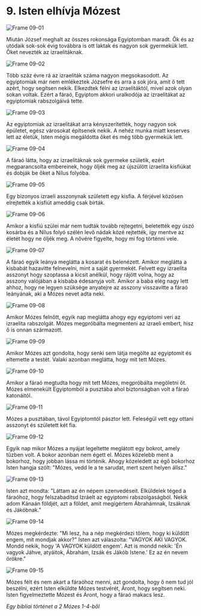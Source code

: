 # 9. Isten elhívja Mózest

![Frame 09-01](https://cdn.door43.org/obs/jpg/360px/obs-en-09-01.jpg)

Miután József meghalt az összes rokonsága Egyiptomban maradt. Ők és az utódaik sok-sok évig továbbra is ott laktak és nagyon sok gyermekük lett. Őket nevezték az izraelitáknak.

![Frame 09-02](https://cdn.door43.org/obs/jpg/360px/obs-en-09-02.jpg)

Több száz évre rá az izraeliták száma nagyon megsokasodott. Az egyiptomiak már nem emlékeztek Józsefre és arra a sok jóra, amit ő tett azért, hogy segítsen nekik. Elkezdtek félni az izraelitáktól, mivel azok olyan sokan voltak. Ezért a fáraó, Egyiptom akkori uralkodója az izraelitákat az egyiptomiak rabszolgáivá tette.

![Frame 09-03](https://cdn.door43.org/obs/jpg/360px/obs-en-09-03.jpg)

Az egyiptomiak az izraelitákat arra kényszerítették, hogy nagyon sok épületet, egész városokat építsenek nekik. A nehéz munka miatt keserves lett az életük, Isten mégis megáldotta őket és még több gyermekük lett.

![Frame 09-04](https://cdn.door43.org/obs/jpg/360px/obs-en-09-04.jpg)

A fáraó látta, hogy az izraelitáknak sok gyermeke születik, ezért megparancsolta embereinek, hogy öljék meg az újszülött izraelita kisfiúkat és dobják be őket a Nílus folyóba.

![Frame 09-05](https://cdn.door43.org/obs/jpg/360px/obs-en-09-05.jpg)

Egy bizonyos izraeli asszonynak született egy kisfia. A férjével közösen elrejtették a kisfiút ameddig csak bírták.

![Frame 09-06](https://cdn.door43.org/obs/jpg/360px/obs-en-09-06.jpg)

Amikor a kisfiú szülei már nem tudták tovább rejtegetni, beletették egy úszó kosárba és a Nílus folyó szélén levő nádak közé rejtették, így mentve az életét hogy ne öljék meg. A nővére figyelte, hogy mi fog történni vele.

![Frame 09-07](https://cdn.door43.org/obs/jpg/360px/obs-en-09-07.jpg)

A fáraó egyik leánya meglátta a kosarat és belenézett. Amikor meglátta a kisbabát hazavitte felnevelni, mint a saját gyermekét. Felvett egy izraelita asszonyt hogy szoptassa a kicsit anélkül, hogy rájött volna, hogy az asszony valójában a kisbaba édesanyja volt. Amikor a baba elég nagy lett ahhoz, hogy ne legyen szüksége anyatejre az asszony visszavitte a fáraó leányának, aki a Mózes nevet adta neki.

![Frame 09-08](https://cdn.door43.org/obs/jpg/360px/obs-en-09-08.jpg)

Amikor Mózes felnőtt, egyik nap meglátta ahogy egy egyiptomi veri az izraelita rabszolgát. Mózes megpróbálta megmenteni az izraeli embert, hisz ő is onnan származott.

![Frame 09-09](https://cdn.door43.org/obs/jpg/360px/obs-en-09-09.jpg)

Amikor Mózes azt gondolta, hogy senki sem látja megölte az egyiptomit és eltemette a testét. Valaki azonban meglátta, hogy mit tett Mózes.

![Frame 09-10](https://cdn.door43.org/obs/jpg/360px/obs-en-09-10.jpg)

Amikor a fáraó megtudta hogy mit tett Mózes, megpróbálta megöletni őt. Mózes elmenekült Egyiptomból a pusztába ahol biztonságban volt a fáraó katonáitól.

![Frame 09-11](https://cdn.door43.org/obs/jpg/360px/obs-en-09-11.jpg)

Mózes a pusztában, távol Egyiptomtól pásztor lett. Feleségül vett egy ottani asszonyt és született két fia.

![Frame 09-12](https://cdn.door43.org/obs/jpg/360px/obs-en-09-12.jpg)

Egyik nap mikor Mózes a nyájat legeltette meglátott egy bokrot, amely tűzben volt. A bokor azonban nem égett el. Mózes közelebb ment a bokorhoz, hogy jobban lássa mi történik. Ahogy közeledett az égő bokorhoz Isten hangja szólt: "Mózes, vedd le a te sarudat, mert szent helyen állsz."

![Frame 09-13](https://cdn.door43.org/obs/jpg/360px/obs-en-09-13.jpg)

Isten azt mondta: "Láttam az én népem szenvedéseit. Elküldelek téged a fáraóhoz, hogy felszabadítsd Izráelt az egyiptomi rabszolgaságból. Nekik adom Kánaán földjét, azt a földet, amit megígértem Ábrahámnak, Izsáknak és Jákóbnak."

![Frame 09-14](https://cdn.door43.org/obs/jpg/360px/obs-en-09-14.jpg)

Mózes megkérdezte: "Mi lesz, ha a nép megkérdezi tőlem, hogy ki küldött engem, mit mondjak akkor?" Isten azt válaszolta: "VAGYOK AKI VAGYOK. Mondd nekik, hogy 'A VAGYOK küldött engem'. Azt is mondd nekik: 'Én vagyok Jáhve, atyáitok, Ábrahám, Izsák és Jákób Istene.' Ez az én nevem örökre."

![Frame 09-15](https://cdn.door43.org/obs/jpg/360px/obs-en-09-15.jpg)

Mózes félt és nem akart a fáraóhoz menni, azt gondolta, hogy ő nem tud jól beszélni, ezért Isten elküldte Mózes testvérét, Áront, hogy segítsen neki. Isten figyelmeztette Mózest és Áront, hogy a fáraó makacs lesz.

_Egy bibliai történet a 2 Mózes 1-4-ből_
